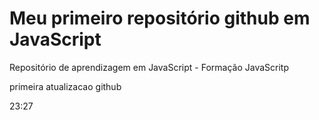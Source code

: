 # Meu primeiro repositório github em JavaScript
Repositório de aprendizagem em JavaScript - Formação JavaScritp 

primeira atualizacao github

23:27
